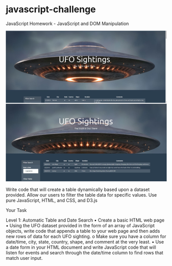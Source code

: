 # javascript-challenge

JavaScript Homework - JavaScript and DOM Manipulation

![UFO](UFO-level-1/static/images/p1.JPG)
![UFO](UFO-level-1/static/images/p2.JPG)

Write code that will create a table dynamically based upon a dataset provided. 
Allow our users to filter the table data for specific values. 
Use pure JavaScript, HTML, and CSS, and D3.js 

Your Task

Level 1: Automatic Table and Date Search 
•	Create a basic HTML web page
•	Using the UFO dataset provided in the form of an array of JavaScript objects, write code that appends a table to your web page and then adds new rows of data for each UFO sighting.
o	Make sure you have a column for date/time, city, state, country, shape, and comment at the very least.
•	Use a date form in your HTML document and write JavaScript code that will listen for events and search through the date/time column to find rows that match user input.



